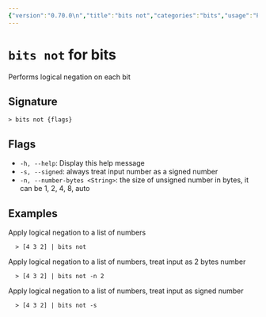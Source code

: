 ```yaml
---
{"version":"0.70.0\n","title":"bits not","categories":"bits","usage":"Performs logical negation on each bit\n"}
---
```

<!-- THIS FILE IS GENERATED BY update_book_commands.cjs USING NUSHELL'S HELP COMMANDS.
REFRAIN FROM EDITING IT MANUALLY.-->
# <code>bits not</code> for bits

<div class='command-title'>Performs logical negation on each bit</div>

## Signature

```> bits not {flags}```

## Flags

 * ```-h, --help```: Display this help message
 * ```-s, --signed```: always treat input number as a signed number
 * ```-n, --number-bytes <String>```: the size of unsigned number in bytes, it can be 1, 2, 4, 8, auto
## Examples

  Apply logical negation to a list of numbers
```shell
  > [4 3 2] | bits not
```
  Apply logical negation to a list of numbers, treat input as 2 bytes number
```shell
  > [4 3 2] | bits not -n 2
```
  Apply logical negation to a list of numbers, treat input as signed number
```shell
  > [4 3 2] | bits not -s
```


